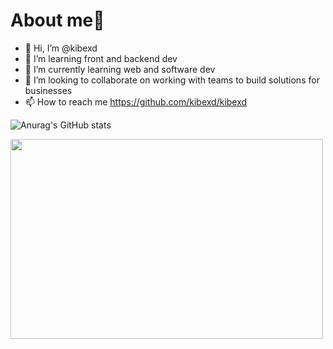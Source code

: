
# About me🚀

<!---
kibexd/kibexd is a ✨ special ✨ repository because its `README.md` (this file) appears on your GitHub profile.
You can click the Preview link to take a look at your changes.
--->

- 👋 Hi, I’m @kibexd
- 👀 I’m learning front and backend dev
- 🌱 I’m currently learning web and software dev
- 💞️ I’m looking to collaborate on working with teams to build solutions for businesses
- 📫 How to reach  me https://github.com/kibexd/kibexd

![Anurag's GitHub stats](https://github-readme-stats.vercel.app/api?username=kibexd&show_icons=true&theme=aura)

<p><img align="left" src="https://github.com/kibexd/First-Repo/blob/main/anime-aesthetic.gif " width="500" height="320" /></p>
